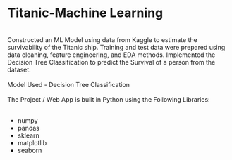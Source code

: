 # Titanic-Machine Learning
</br>
 Constructed an ML Model using data from Kaggle to estimate the survivability of the Titanic ship.
 Training and test data were prepared using data cleaning, feature engineering, and EDA methods.
 Implemented the Decision Tree Classification to predict the Survival of a person from the dataset.
</br></br>
Model Used -  Decision Tree Classification
</br></br>
The Project / Web App is built in Python using the Following Libraries:
</br></br>

 * numpy
 * pandas
 * sklearn
 * matplotlib
 * seaborn
